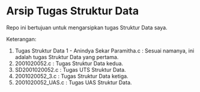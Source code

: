 # Arsip Tugas Struktur Data
Repo ini bertujuan untuk mengarsipkan tugas Struktur Data saya.

Keterangan:
1.  Tugas Struktur Data 1 - Anindya Sekar Paramitha.c : Sesuai namanya, ini adalah tugas Struktur Data yang pertama.
2.  2001020052.c : Tugas Struktur Data kedua.
3.  SD2001020052.c : Tugas UTS Struktur Data.
4.  2001020052_3.c : Tugas Struktur Data ketiga.
5.  2001020052_UAS.c : Tugas UAS Struktur Data.
